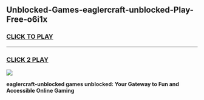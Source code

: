 
## Unblocked-Games-eaglercraft-unblocked-Play-Free-o6i1x
<h3>
<a href="https://premium76.site?title=eaglercraft-unblocked&ref=09A">CLICK TO PLAY</a></h3>
<hr>

<h3>
<a href="https://premium76.site?title=eaglercraft-unblocked&ref=09A">CLICK 2 PLAY</a>
  
</h3>

<a href="https://premium76.site?title=eaglercraft-unblocked&ref=09A"><img src="https://clearcache.store/games.png"></a>


**eaglercraft-unblocked games unblocked: Your Gateway to Fun and Accessible Online Gaming**
